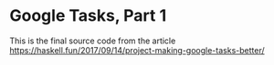 # Google Tasks, Part 1

This is the final source code from the article https://haskell.fun/2017/09/14/project-making-google-tasks-better/
